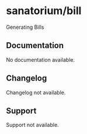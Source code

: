 # sanatorium/bill

Generating Bills

## Documentation

No documentation available.

## Changelog

Changelog not available.

## Support

Support not available.